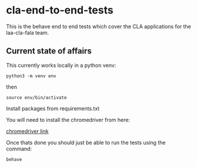 # cla-end-to-end-tests
This is the behave end to end tests which cover the CLA applications for the laa-cla-fala team.

## Current state of affairs
This currently works locally in a python venv:

`python3 -m venv env`

then

`source env/bin/activate`

Install packages from requirements.txt

You will need to install the chromedriver from here:

[chromedriver link](http://chromedriver.chromium.org/downloads)

Once thats done you should just be able to run the tests using the command:

`behave`
